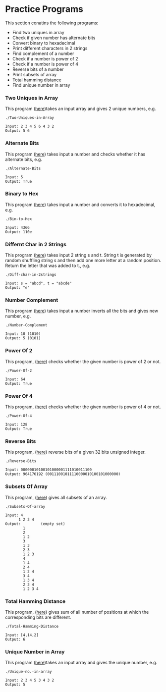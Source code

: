 # Practice Programs

This section conatins the following programs:

- Find two uniques in array
- Check if given number has alternate bits
- Convert binary to hexadecimal
- Print different characters in 2 strings
- Find complement of a number
- Check if a number is power of 2
- Check if a number is power of 4
- Reverse bits of a number
- Print subsets of array
- Total hamming distance
- Find unique number in array


### Two Uniques in Array

This program ([here](2Uniques_in_array.cpp))takes an input array and gives 2 unique numbers, e.g.

```
./Two-Uniques-in-Array

Input: 2 3 4 5 6 4 3 2
Output: 5 6
```

### Alternate Bits

This program ([here](Alternate_Bits.cpp)) takes input a number and checks whether it has alternate bits, e.g.

```
./Alternate-Bits

Input: 5
Output: True
```

### Binary to Hex

This program ([here](Bin_To_Hex.cpp)) takes input a number and converts it to hexadecimal, e.g.

```
./Bin-to-Hex

Input: 4366
Output: 110e
```

### Differnt Char in 2 Strings

This program ([here](Diff_char_in_2Strings.cpp)) takes input 2 string s and t. String t is generated by random shuffling string s and then add one more letter at a random position.
Return the letter that was added to t., e.g.

 ```
 ./Diff-char-in-2strings
  
Input: s = "abcd", t = "abcde"
Output: "e"
```
 
 ### Number Complement
 
 This program ([here](Number_Complement.cpp)) takes input a number inverts all the bits and gives new number, e.g.
 
 ```
 ./Number-Complement
 
 Input: 10 (1010)
 Output: 5 (0101)
 ```
 
 ### Power Of 2
 
 This program, ([here](Power_Of_2.cpp)) checks whether the given number is power of 2 or not.
 
 ```
 ./Power-Of-2
 
 Input: 64
 Output: True
 ```
 
 ### Power Of 4
 
 This program, ([here](Power_Of_4.cpp)) checks whether the given number is power of 4 or not.
 
 ```
 ./Power-Of-4
 
 Input: 128
 Output: True
 ```
 
 ### Reverse Bits
 
 This program, ([here](Reverse_Bits.cpp)) reverse bits of a given 32 bits unsigned integer.
 
 ```
 ./Reverse-Bits
 
Input: 00000010100101000001111010011100
Output: 964176192 (00111001011110000010100101000000)
 ```

 ### Subsets Of Array
 
 This program, ([here](Subsets_Of_array.cpp)) gives all subsets of an array.
 
 ```
 ./Subsets-Of-array
 
Input: 4
       1 2 3 4
Output:         (empty set)
         1 
         2 
         1 2 
         3 
         1 3 
         2 3 
         1 2 3 
         4 
         1 4 
         2 4 
         1 2 4 
         3 4 
         1 3 4 
         2 3 4 
         1 2 3 4 
 ```
 
 ### Total Hamming Distance
 
 This program, ([here](Total_Hamming_Distance.cpp)) gives sum of all number of positions at which the corresponding bits are different.
 
 ```
 ./Total-Hamming-Distance
 
Input: [4,14,2]
Output: 6
```

### Unique Number in Array

This program ([here](Unique_no._in_array.cpp))takes an input array and gives the unique number, e.g.

```
./Unique-no.-in-array

Input: 2 3 4 5 3 4 3 2
Output: 5
```
